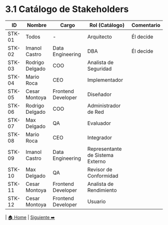 # 3.1 Catálogo de Stakeholders

| ID      | Nombre          | Cargo                | Rol (Catálogo)                           | Comentario          |
|----------|-----------------|----------------------|-------------------------------------------|----------------------|
| STK-01   | Todos           | -                    | Arquitecto                                | Él decide            |
| STK-02   | Imanol Castro   | Data Engineering     | DBA                                       | Él decide            |
| STK-03   | Rodrigo Delgado | COO                  | Analista de Seguridad                     |                      |
| STK-04   | Mario Roca      | CEO                  | Implementador                             |                      |
| STK-05   | Cesar Montoya   | Frontend Developer   | Diseñador                                 |                      |
| STK-06   | Rodrigo Delgado | COO                  | Administrador de Red                      |                      |
| STK-07   | Max Delgado     | QA                   | Evaluador                                 |                      |
| STK-08   | Mario Roca      | CEO                  | Integrador                                |                      |
| STK-09   | Imanol Castro   | Data Engineering     | Representante de Sistema Externo          |                      |
| STK-10   | Max Delgado     | QA                   | Revisor de Conformidad                    |                      |
| STK-11   | Cesar Montoya   | Frontend Developer   | Analista de Rendimiento                   |                      |
| STK-12   | Cesar Montoya   | Frontend Developer   | Usuario                                   |                      |


| [🏠 Home](../../README.md) | [Siguiente ➡️](../3/3.2md)